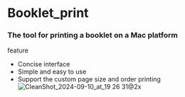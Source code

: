 # Booklet_print
### The tool for printing a booklet on a Mac platform
feature
- Concise interface
- Simple and easy to use
- Support the custom page size and order printing
![CleanShot_2024-09-10_at_19 26 31@2x](https://github.com/user-attachments/assets/17b2c7f5-f6ef-4f6e-bd53-7ea0ad302ac1)


